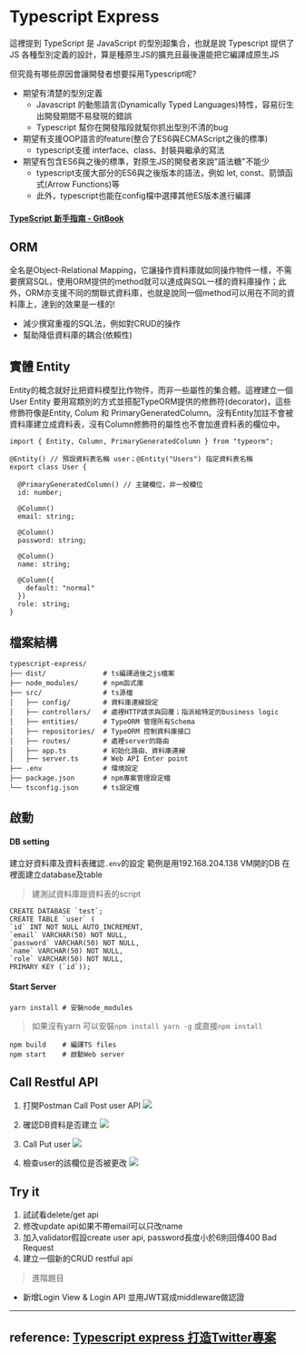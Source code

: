 Typescript Express
==========
這裡提到 TypeScript 是 JavaScript 的型別超集合，也就是說 Typescript 提供了 JS 各種型別定義的設計，算是種原生JS的擴充且最後還能把它編譯成原生JS

但究竟有哪些原因會讓開發者想要採用Typescript呢?

- 期望有清楚的型別定義
    - Javascript 的動態語言(Dynamically Typed Languages)特性，容易衍生出開發期間不易發現的錯誤
    - Typescript 幫你在開發階段就幫你抓出型別不清的bug
- 期望有支援OOP語言的feature(整合了ES6與ECMAScript之後的標準)
    - typescript支援 interface、class、封裝與繼承的寫法
- 期望有包含ES6與之後的標準，對原生JS的開發者來說"語法糖"不能少
    - typescript支援大部分的ES6與之後版本的語法，例如 let, const、箭頭函式(Arrow Functions)等
    - 此外，typescript也能在config檔中選擇其他ES版本進行編譯

#### [TypeScript 新手指南 - GitBook](https://willh.gitbook.io/typescript-tutorial/)

ORM
---
全名是Object-Relational Mapping，它讓操作資料庫就如同操作物件一樣，不需要撰寫SQL，使用ORM提供的method就可以達成與SQL一樣的資料庫操作；此外，ORM亦支援不同的關聯式資料庫，也就是說同一個method可以用在不同的資料庫上，達到的效果是一樣的!

- 減少撰寫重複的SQL法，例如對CRUD的操作
- 幫助降低資料庫的耦合(依賴性)


實體 Entity
---
Entity的概念就好比把資料模型比作物件，而非一些屬性的集合體。這裡建立一個 User Entity 要用寫類別的方式並搭配TypeORM提供的修飾符(decorator)，這些修飾符像是Entity, Colum 和 PrimaryGeneratedColumn。沒有Entity加註不會被資料庫建立成資料表，沒有Column修飾符的屬性也不會加進資料表的欄位中。

```
import { Entity, Column, PrimaryGeneratedColumn } from "typeorm";

@Entity() // 預設資料表名稱 user；@Entity("Users") 指定資料表名稱
export class User {

  @PrimaryGeneratedColumn() // 主鍵欄位，非一般欄位
  id: number;

  @Column()
  email: string;

  @Column()
  password: string;

  @Column()
  name: string;

  @Column({
    default: "normal"
  })
  role: string;
}
```

檔案結構
---

```
typescript-express/
├── dist/              # ts編譯過後之js檔案
├── node_modules/      # npm函式庫
├── src/               # ts源檔
│   ├── config/        # 資料庫連線設定
│   ├── controllers/   # 處裡HTTP請求與回覆；指派給特定的business logic
│   ├── entities/      # TypeORM 管理所有Schema 
│   ├── repositories/  # TypeORM 控制資料庫接口
│   ├── routes/        # 處裡server的路由
│   ├── app.ts         # 初始化路由、資料庫連線
│   ├── server.ts      # Web API Enter point
├── .env               # 環境設定           
├── package.json       # npm專案管理設定檔
└── tsconfig.json      # ts設定檔
```
啟動
----
#### DB setting
建立好資料庫及資料表確認`.env`的設定 
範例是用192.168.204.138 VM開的DB
在裡面建立database及table 
> 建測試資料庫跟資料表的script
    
    CREATE DATABASE `test`;
    CREATE TABLE `user` (
	`id` INT NOT NULL AUTO_INCREMENT,
	`email` VARCHAR(50) NOT NULL,
	`password` VARCHAR(50) NOT NULL,
	`name` VARCHAR(50) NOT NULL,
	`role` VARCHAR(50) NOT NULL,
	PRIMARY KEY (`id`));


#### Start Server

    yarn install # 安裝node_modules

> 如果沒有yarn 可以安裝`npm install yarn -g`
> 或直接`npm install`

    npm build    # 編譯TS files
    npm start    # 啟動Web server
    

Call Restful API
--------
1. 打開Postman Call Post user API
![](https://i.imgur.com/wcDioC2.png)

2. 確認DB資料是否建立
![](https://i.imgur.com/KUJBoru.png)

3. Call Put user 
![](https://i.imgur.com/TqUpfDs.png)

4. 檢查user的該欄位是否被更改
![](https://i.imgur.com/flIgzRY.png)


Try it
------

1. 試試看delete/get api
2. 修改update api如果不帶email可以只改name
3. 加入validator假設create user api, password長度小於6則回傳400 Bad Request
4. 建立一個新的CRUD restful api

> 進階題目
* 新增Login View & Login API 並用JWT寫成middleware做認證  


----

## reference: [Typescript express 打造Twitter專案](https://www.coderbridge.com/series/3d1e0eeebd654a88a16cfb13d8536bd9/posts/2a07b3d6ddab4f94a0cb772ae0bda95e)